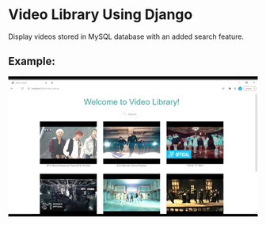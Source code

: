 # Video Library Using Django

Display videos stored in MySQL database with an added search feature.

## Example:

![](Video_Library_Demo.gif)

